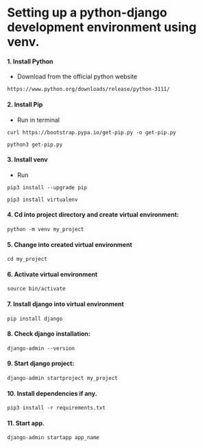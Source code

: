 # Setting up a python-django development environment using venv.
#### 1. Install Python
- Download from the official python website
```
https://www.python.org/downloads/release/python-3111/
```
#### 2. Install Pip
- Run in terminal
```
curl https://bootstrap.pypa.io/get-pip.py -o get-pip.py
```
```
python3 get-pip.py
```
#### 3. Install venv
- Run
```
pip3 install --upgrade pip
```
```
pip3 install virtualenv
```

#### 4. Cd into project directory and create virtual environment:
```
python -m venv my_project
```
#### 5. Change into created virtual environment
```
cd my_project
```

#### 6. Activate virtual environment
```
source bin/activate
```
#### 7. Install django into virtual environment
```
pip install django
```
#### 8. Check django installation:
```
django-admin --version
```
#### 9. Start django project:
```
django-admin startproject my_project
```
#### 10. Install dependencies if any.
```
pip3 install -r requirements.txt
```
#### 11. Start app.
```
django-admin startapp app_name
```


